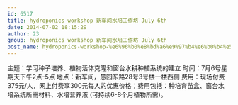 ```yaml
---
id: 6517
title: hydroponics workshop 新车间水培工作坊 July 6th
date: 2014-07-02 18:15:29
author: 23
group: hydroponics workshop 新车间水培工作坊 July 6th
post_name: hydroponics-workshop-%e6%96%b0%e8%bd%a6%e9%97%b4%e6%b0%b4%e5%9f%b9%e5%b7%a5%e4%bd%9c%e5%9d%8a-july-6th
---
```


主题：学习种子培养、植物活体克隆和窗台水耕种植系统的建立
时间：7月6号星期天下午2点-5点
地点：新车间，愚园东路28号3号楼一楼西侧
费用：现场付费375元/人，网上付费享300元每人的优惠价格；费用包括：种培育苗盒、窗台水培系统所需材料、水培营养液 (可持续6-8个月植物所需)。